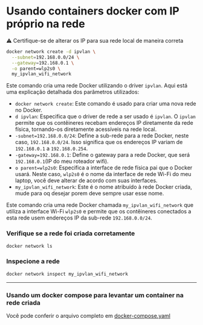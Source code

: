 
# Usando containers docker com IP próprio na rede

⚠️ Certifique-se de alterar os IP para sua rede local de maneira correta

```bash
docker network create -d ipvlan \
  --subnet=192.168.0.0/24 \
  --gateway=192.168.0.1 \
  -o parent=wlp2s0 \
  my_ipvlan_wifi_network
```

Este comando cria uma rede Docker utilizando o driver `ipvlan`. Aqui está uma explicação detalhada dos parâmetros utilizados:

- `docker network create`: Este comando é usado para criar uma nova rede no Docker.
- `d ipvlan`: Especifica que o driver de rede a ser usado é `ipvlan`. O `ipvlan` permite que os contêineres recebam endereços IP diretamente da rede física, tornando-os diretamente acessíveis na rede local.
- `-subnet=192.168.0.0/24`: Define a sub-rede para a rede Docker, neste caso, `192.168.0.0/24`. Isso significa que os endereços IP variam de `192.168.0.1` a `192.168.0.254`.
- `-gateway=192.168.0.1`: Define o gateway para a rede Docker, que será `192.168.0.1`(IP do meu roteador wifi).
- `o parent=wlp2s0`: Especifica a interface de rede física pai que o Docker usará. Neste caso, `wlp2s0` é o nome da interface de rede Wi-Fi do meu laptop, você deve alterar de acordo com suas interfaces.
- `my_ipvlan_wifi_network`: Este é o nome atribuído à rede Docker criada, mude para oq desejar porem deve sempre usar esse nome.

Este comando cria uma rede Docker chamada `my_ipvlan_wifi_network` que utiliza a interface Wi-Fi `wlp2s0` e permite que os contêineres conectados a esta rede usem endereços IP da sub-rede `192.168.0.0/24`.

### Verifique se a rede foi criada corretamente

```bash
docker network ls
```

### Inspecione a rede

```bash
docker network inspect my_ipvlan_wifi_network
```

---

### Usando um docker compose para levantar um container na rede criada

Você pode conferir o arquivo completo em [docker-compose.yaml](https://github.com/joao-pedro-rdo/docker-ipvlan/blob/main/docker-compose.yml)
  

